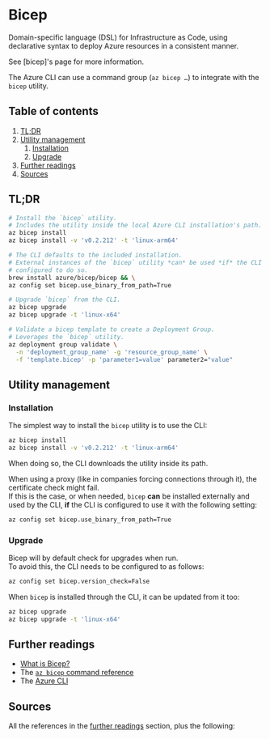 # Bicep

Domain-specific language (DSL) for Infrastructure as Code, using declarative syntax to deploy Azure resources in a consistent manner.

See [bicep]'s page for more information.

The Azure CLI can use a command group (`az bicep …`) to integrate with the `bicep` utility.

## Table of contents <!-- omit in toc -->

1. [TL;DR](#tldr)
1. [Utility management](#utility-management)
   1. [Installation](#installation)
   1. [Upgrade](#upgrade)
1. [Further readings](#further-readings)
1. [Sources](#sources)

## TL;DR

```sh
# Install the `bicep` utility.
# Includes the utility inside the local Azure CLI installation's path.
az bicep install
az bicep install -v 'v0.2.212' -t 'linux-arm64'

# The CLI defaults to the included installation.
# External instances of the `bicep` utility *can* be used *if* the CLI is
# configured to do so.
brew install azure/bicep/bicep && \
az config set bicep.use_binary_from_path=True

# Upgrade `bicep` from the CLI.
az bicep upgrade
az bicep upgrade -t 'linux-x64'

# Validate a bicep template to create a Deployment Group.
# Leverages the `bicep` utility.
az deployment group validate \
  -n 'deployment_group_name' -g 'resource_group_name' \
  -f 'template.bicep' -p 'parameter1=value' parameter2="value"
```

## Utility management

### Installation

The simplest way to install the `bicep` utility is to use the CLI:

```sh
az bicep install
az bicep install -v 'v0.2.212' -t 'linux-arm64'
```

When doing so, the CLI downloads the utility inside its path.

When using a proxy (like in companies forcing connections through it), the certificate check might fail.<br/>
If this is the case, or when needed, `bicep` **can** be installed externally and used by the CLI, **if** the CLI is configured to use it with the following setting:

```sh
az config set bicep.use_binary_from_path=True
```

### Upgrade

Bicep will by default check for upgrades when run.<br/>
To avoid this, the CLI needs to be configured to as follows:

```sh
az config set bicep.version_check=False
```

When `bicep` is installed through the CLI, it can be updated from it too:

```sh
az bicep upgrade
az bicep upgrade -t 'linux-x64'
```

## Further readings

- [What is Bicep?]
- The [`az bicep` command reference][az bicep]
- The [Azure CLI]

## Sources

All the references in the [further readings] section, plus the following:

<!-- project's references -->
[az bicep]: https://learn.microsoft.com/en-us/cli/azure/bicep
[what is bicep?]: https://learn.microsoft.com/en-us/azure/azure-resource-manager/bicep/overview

<!-- in-article references -->
[further readings]: #further-readings

<!-- internal references -->
[azure cli]: cli.md

<!-- external references -->
